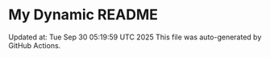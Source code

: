 # My Dynamic README
Updated at: Tue Sep 30 05:19:59 UTC 2025
This file was auto-generated by GitHub Actions.
